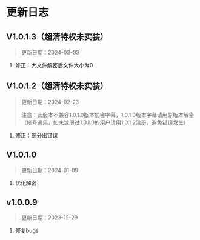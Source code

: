 # 更新日志



## V1.0.1.3（超清特权未实装）

> 更新日期：2024-03-03
>

1. 修正：大文件解密后文件大小为0



## V1.0.1.2（超清特权未实装）

> 更新日期：2024-02-23
>
> 注意：此版本不兼容1.0.1.0版本加密字幕，1.0.1.0版本字幕请用原版本解密（帐号通用，如未注册过1.0.1.0的用户请用1.0.1.2注册，避免错误发生）

1. 修正：部分出错误



## V1.0.1.0

> 更新日期：2024-01-09

1. 优化解密



## v1.0.0.9

> 更新日期：2023-12-29

1. 修复bugs
